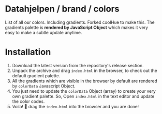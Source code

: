 # Datahjelpen / brand / colors
List of all our colors. Including gradients.
Forked coolHue to make this. The gradients palette is **rendered by JavaScript Object** which makes it very easy to make a subtle update anytime.

# Installation
1. Download the latest version from the repository's release section.
2. Unpack the archive and drag `index.html` in the browser, to check out the default gradient palette.
3. All the gradients which are visible in the browser by default are rendered by `colorData` Javascript Object.
4. You just need to update the `colorData` Object (array) to create your very own gradient palette. So, Open `index.html` in the text editor and update the color codes.
5. Voila! :clap: drag the `index.html` into the browser and you are done!